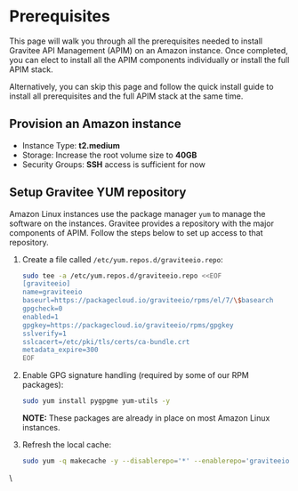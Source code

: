# Prerequisites

This page will walk you through all the prerequisites needed to install Gravitee API Management (APIM) on an Amazon instance. Once completed, you can elect to install all the APIM components individually or install the full APIM stack.

Alternatively, you can skip this page and follow the quick install guide to install all prerequisites and the full APIM stack at the same time.

## Provision an Amazon instance

* Instance Type: **t2.medium**
* Storage: Increase the root volume size to **40GB**
* Security Groups: **SSH** access is sufficient for now

## Setup Gravitee YUM repository

Amazon Linux instances use the package manager `yum` to manage the software on the instances. Gravitee provides a repository with the major components of APIM. Follow the steps below to set up access to that repository.

1.  Create a file called `/etc/yum.repos.d/graviteeio.repo`:

    ```sh
    sudo tee -a /etc/yum.repos.d/graviteeio.repo <<EOF
    [graviteeio]
    name=graviteeio
    baseurl=https://packagecloud.io/graviteeio/rpms/el/7/\$basearch
    gpgcheck=0
    enabled=1
    gpgkey=https://packagecloud.io/graviteeio/rpms/gpgkey
    sslverify=1
    sslcacert=/etc/pki/tls/certs/ca-bundle.crt
    metadata_expire=300
    EOF
    ```
2.  Enable GPG signature handling (required by some of our RPM packages):

    ```sh
    sudo yum install pygpgme yum-utils -y
    ```

    **NOTE:** These packages are already in place on most Amazon Linux instances.
3.  Refresh the local cache:

    ```sh
    sudo yum -q makecache -y --disablerepo='*' --enablerepo='graviteeio'
    ```

\
